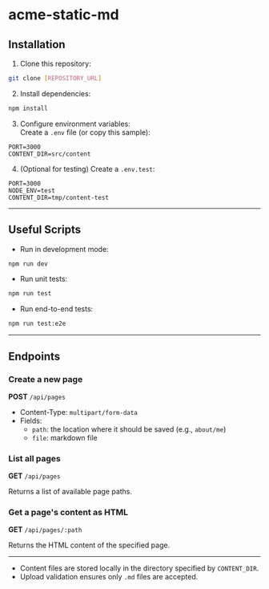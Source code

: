 # acme-static-md

## Installation

1. Clone this repository:

```bash
git clone [REPOSITORY_URL]
```

2. Install dependencies:

```bash
npm install
```

3. Configure environment variables:  
   Create a `.env` file (or copy this sample):

```env
PORT=3000
CONTENT_DIR=src/content
```

4. (Optional for testing) Create a `.env.test`:

```env
PORT=3000
NODE_ENV=test
CONTENT_DIR=tmp/content-test
```

---

## Useful Scripts

- Run in development mode:

```bash
npm run dev
```

- Run unit tests:

```bash
npm run test
```

- Run end-to-end tests:

```bash
npm run test:e2e
```

---

## Endpoints

### Create a new page

**POST** `/api/pages`

- Content-Type: `multipart/form-data`
- Fields:
  - `path`: the location where it should be saved (e.g., `about/me`)
  - `file`: markdown file

### List all pages

**GET** `/api/pages`

Returns a list of available page paths.

### Get a page's content as HTML

**GET** `/api/pages/:path`

Returns the HTML content of the specified page.

---

- Content files are stored locally in the directory specified by `CONTENT_DIR`.
- Upload validation ensures only `.md` files are accepted.
